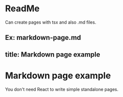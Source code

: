 # ReadMe

Can create pages with tsx and also .md files.

Ex: 
markdown-page.md
---
title: Markdown page example
---

# Markdown page example

You don't need React to write simple standalone pages.
